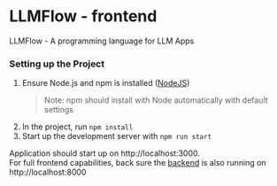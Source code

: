 # LLMFlow - frontend

LLMFlow - A programming language for LLM Apps

### Setting up the Project

1. Ensure Node.js and npm is installed ([NodeJS](https://nodejs.org/en))
   > Note: npm should install with Node automatically with default settings
2. In the project, run `npm install`
3. Start up the development server with `npm run start`

Application should start up on http://localhost:3000.  
For full frontend capabilities, back sure the [backend](https://github.com/DevArtech/llmflow-backend) is also running on http://localhost:8000

